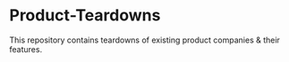 # Product-Teardowns
This repository contains teardowns of existing product companies & their features.
